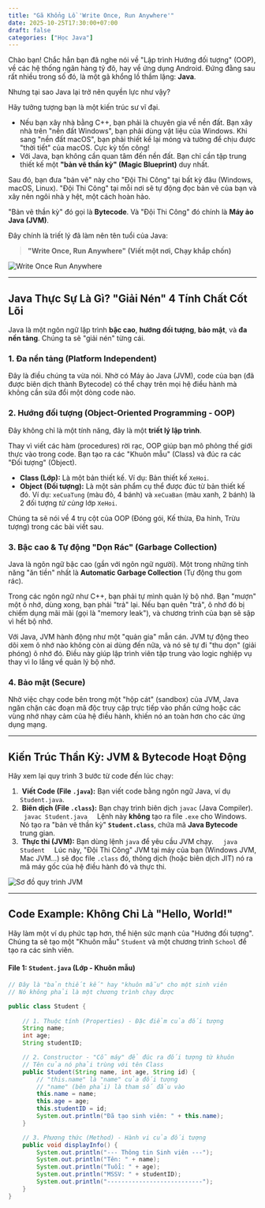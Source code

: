 ```yaml
---
title: "Gã Khổng Lồ 'Write Once, Run Anywhere'"
date: 2025-10-25T17:30:00+07:00
draft: false
categories: ["Học Java"]
---
```


Chào bạn! Chắc hẳn bạn đã nghe nói về "Lập trình Hướng đối tượng" (OOP), về các hệ thống ngân hàng tỷ đô, hay về ứng dụng Android. Đứng đằng sau rất nhiều trong số đó, là một gã khổng lồ thầm lặng: **Java**.

Nhưng tại sao Java lại trở nên quyền lực như vậy?

Hãy tưởng tượng bạn là một kiến trúc sư vĩ đại.
* Nếu bạn xây nhà bằng C++, bạn phải là chuyên gia về nền đất. Bạn xây nhà trên "nền đất Windows", bạn phải dùng vật liệu của Windows. Khi sang "nền đất macOS", bạn phải thiết kế lại móng và tường để chịu được "thời tiết" của macOS. Cực kỳ tốn công!
* Với Java, bạn không cần quan tâm đến nền đất. Bạn chỉ cần tập trung thiết kế một **"bản vẽ thần kỳ" (Magic Blueprint)** duy nhất.

Sau đó, bạn đưa "bản vẽ" này cho "Đội Thi Công" tại bất kỳ đâu (Windows, macOS, Linux). "Đội Thi Công" tại mỗi nơi sẽ tự động đọc bản vẽ của bạn và xây nên ngôi nhà y hệt, một cách hoàn hảo.

"Bản vẽ thần kỳ" đó gọi là **Bytecode**. Và "Đội Thi Công" đó chính là **Máy ảo Java (JVM)**.

Đây chính là triết lý đã làm nên tên tuổi của Java:

> **"Write Once, Run Anywhere" (Viết một nơi, Chạy khắp chốn)**

![Write Once Run Anywhere](/images/java-wora.png) 

---

## Java Thực Sự Là Gì? "Giải Nén" 4 Tính Chất Cốt Lõi

Java là một ngôn ngữ lập trình **bậc cao**, **hướng đối tượng**, **bảo mật**, và **đa nền tảng**. Chúng ta sẽ "giải nén" từng cái.

### 1. Đa nền tảng (Platform Independent)

Đây là điều chúng ta vừa nói. Nhờ có Máy ảo Java (JVM), code của bạn (đã được biên dịch thành Bytecode) có thể chạy trên mọi hệ điều hành mà không cần sửa đổi một dòng code nào.

### 2. Hướng đối tượng (Object-Oriented Programming - OOP)

Đây không chỉ là một tính năng, đây là một **triết lý lập trình**.

Thay vì viết các hàm (procedures) rời rạc, OOP giúp bạn mô phỏng thế giới thực vào trong code. Bạn tạo ra các "Khuôn mẫu" (Class) và đúc ra các "Đối tượng" (Object).

* **Class (Lớp):** Là một bản thiết kế. Ví dụ: Bản thiết kế `XeHoi`.
* **Object (Đối tượng):** Là một sản phẩm cụ thể được đúc từ bản thiết kế đó. Ví dụ: `xeCuaTung` (màu đỏ, 4 bánh) và `xeCuaBan` (màu xanh, 2 bánh) là 2 đối tượng *từ cùng* lớp `XeHoi`.

Chúng ta sẽ nói về 4 trụ cột của OOP (Đóng gói, Kế thừa, Đa hình, Trừu tượng) trong các bài viết sau.

### 3. Bậc cao & Tự động "Dọn Rác" (Garbage Collection)

Java là ngôn ngữ bậc cao (gần với ngôn ngữ người). Một trong những tính năng "ăn tiền" nhất là **Automatic Garbage Collection** (Tự động thu gom rác).

Trong các ngôn ngữ như C++, bạn phải tự mình quản lý bộ nhớ. Bạn "mượn" một ô nhớ, dùng xong, bạn phải "trả" lại. Nếu bạn quên "trả", ô nhớ đó bị chiếm dụng mãi mãi (gọi là "memory leak"), và chương trình của bạn sẽ sập vì hết bộ nhớ.

Với Java, JVM hành động như một "quản gia" mẫn cán. JVM tự động theo dõi xem ô nhớ nào không còn ai dùng đến nữa, và nó sẽ tự đi "thu dọn" (giải phóng) ô nhớ đó. Điều này giúp lập trình viên tập trung vào logic nghiệp vụ thay vì lo lắng về quản lý bộ nhớ.

### 4. Bảo mật (Secure)

Nhờ việc chạy code bên trong một "hộp cát" (sandbox) của JVM, Java ngăn chặn các đoạn mã độc truy cập trực tiếp vào phần cứng hoặc các vùng nhớ nhạy cảm của hệ điều hành, khiến nó an toàn hơn cho các ứng dụng mạng.

---

## Kiến Trúc Thần Kỳ: JVM & Bytecode Hoạt Động

Hãy xem lại quy trình 3 bước từ code đến lúc chạy:

1.  **Viết Code (File `.java`):** Bạn viết code bằng ngôn ngữ Java, ví dụ `Student.java`.
2.  **Biên dịch (File `.class`):** Bạn chạy trình biên dịch `javac` (Java Compiler).
    `javac Student.java`
    Lệnh này **không** tạo ra file `.exe` cho Windows. Nó tạo ra "bản vẽ thần kỳ" **`Student.class`**, chứa mã **Java Bytecode** trung gian.
3.  **Thực thi (JVM):** Bạn dùng lệnh `java` để yêu cầu JVM chạy.
    `java Student`
    Lúc này, "Đội Thi Công" JVM tại máy của bạn (Windows JVM, Mac JVM...) sẽ đọc file `.class` đó, thông dịch (hoặc biên dịch JIT) nó ra mã máy gốc của hệ điều hành đó và thực thi.

![Sơ đồ quy trình JVM](/images/jvm.png)

---

## Code Example: Không Chỉ Là "Hello, World!"

Hãy làm một ví dụ phức tạp hơn, thể hiện sức mạnh của "Hướng đối tượng". Chúng ta sẽ tạo một "Khuôn mẫu" `Student` và một chương trình `School` để tạo ra các sinh viên.

#### File 1: `Student.java` (Lớp - Khuôn mẫu)

```java
// Đây là "bản thiết kế" hay "khuôn mẫu" cho một sinh viên
// Nó không phải là một chương trình chạy được

public class Student {
    
    // 1. Thuộc tính (Properties) - Đặc điểm của đối tượng
    String name;
    int age;
    String studentID;

    // 2. Constructor - "Cỗ máy" để đúc ra đối tượng từ khuôn
    // Tên của nó phải trùng với tên Class
    public Student(String name, int age, String id) {
        // "this.name" là "name" của đối tượng
        // "name" (bên phải) là tham số đầu vào
        this.name = name;
        this.age = age;
        this.studentID = id;
        System.out.println("Đã tạo sinh viên: " + this.name);
    }

    // 3. Phương thức (Method) - Hành vi của đối tượng
    public void displayInfo() {
        System.out.println("--- Thông tin Sinh viên ---");
        System.out.println("Tên: " + name);
        System.out.println("Tuổi: " + age);
        System.out.println("MSSV: " + studentID);
        System.out.println("---------------------------");
    }
}